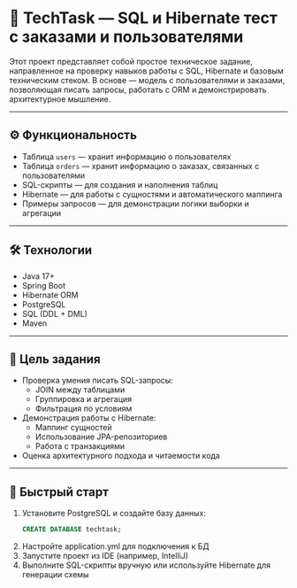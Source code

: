 # 🧪 TechTask — SQL и Hibernate тест с заказами и пользователями

Этот проект представляет собой простое техническое задание, направленное на проверку навыков работы с SQL, Hibernate и базовым техническим стеком. В основе — модель с пользователями и заказами, позволяющая писать запросы, работать с ORM и демонстрировать архитектурное мышление.

---

## ⚙️ Функциональность

- Таблица `users` — хранит информацию о пользователях
- Таблица `orders` — хранит информацию о заказах, связанных с пользователями
- SQL-скрипты — для создания и наполнения таблиц
- Hibernate — для работы с сущностями и автоматического маппинга
- Примеры запросов — для демонстрации логики выборки и агрегации

---

## 🛠️ Технологии

- Java 17+  
- Spring Boot  
- Hibernate ORM  
- PostgreSQL  
- SQL (DDL + DML)  
- Maven

---

## 🎯 Цель задания

- Проверка умения писать SQL-запросы:
  - JOIN между таблицами
  - Группировка и агрегация
  - Фильтрация по условиям
- Демонстрация работы с Hibernate:
  - Маппинг сущностей
  - Использование JPA-репозиториев
  - Работа с транзакциями
- Оценка архитектурного подхода и читаемости кода

---

## 🚀 Быстрый старт

1. Установите PostgreSQL и создайте базу данных:
   ```sql
   CREATE DATABASE techtask;
   ```
2. Настройте application.yml для подключения к БД
3. Запустите проект из IDE (например, IntelliJ)
4. Выполните SQL-скрипты вручную или используйте Hibernate для генерации схемы
